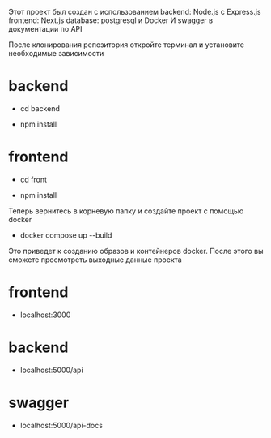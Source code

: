 Этот проект был создан с использованием 
backend: Node.js с Express.js 
frontend: Next.js
database: postgresql и
Docker
И swagger в документации по API

После клонирования репозитория откройте терминал и установите необходимые зависимости

# backend

- cd backend

- npm install 

# frontend

- cd front

- npm install

Теперь вернитесь в корневую папку и создайте проект с помощью docker

- docker compose up --build

Это приведет к созданию образов и контейнеров docker. После этого вы сможете просмотреть выходные данные проекта

# frontend
- localhost:3000


# backend
- localhost:5000/api

# swagger
- localhost:5000/api-docs




